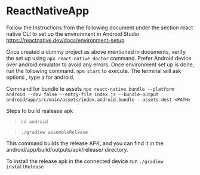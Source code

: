 # ReactNativeApp

 Follow the Instructions from the following document under the section react native CLI to set up the environment in Android Studio
 https://reactnative.dev/docs/environment-setup

Once created a dummy project as above mentioned in documents, verify the set up using `npx react-native doctor` command.
Prefer Android device over android emulator to avoid any errors.
Once environment set up is done, run the following command.
`npm start` to execute.
The terminal will ask options , type a for android.

Command for bundle te assets `npx react-native bundle --platform android --dev false --entry-file index.js --bundle-output android/app/src/main/assets/index.android.bundle --assets-dest <PATH>`


Steps to build realease apk

> `cd android`

> `./gradlew assembleRelease`

This command builds the release APK, and you can find it in the android/app/build/outputs/apk/release/ directory.

To install the release apk in the connected device run `./gradlew installRelease`

